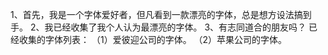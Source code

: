 1、首先，我是一个字体爱好者，但凡看到一款漂亮的字体，总是想方设法搞到手。
2、我已经收集了我个人认为最漂亮的字体。
3、有志同道合的朋友吗？
已经收集的字体列表：
（1）爱彼迎公司的字体。
（2）苹果公司的字体。
